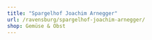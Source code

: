 ```yaml
---
title: "Spargelhof Joachim Arnegger"
url: /ravensburg/spargelhof-joachim-arnegger/
shop: Gemüse & Obst
---
```

